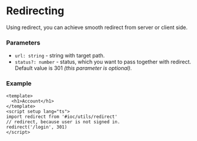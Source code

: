 # Redirecting

Using redirect, you can achieve smooth redirect from server or client side.

### Parameters

- `url: string` - string with target path.
- `status?: number` - status, which you want to pass together with redirect. Default value is 301 _(this parameter is optional)_.

### Example

```vue
<template>
  <h1>Account</h1>
</template>
<script setup lang="ts">
import redirect from '#ioc/utils/redirect'
// redirect, because user is not signed in.
redirect('/login', 301)
</script>
```
